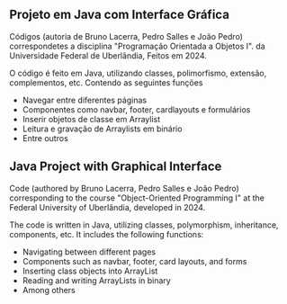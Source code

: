 ## Projeto em Java com Interface Gráfica

<p>Códigos (autoria de Bruno Lacerra, Pedro Salles e João Pedro) correspondetes a disciplina "Programação Orientada a Objetos I".
 da Universidade Federal de Uberlândia, Feitos em 2024.</p>

<p>O código é feito em Java, utilizando classes, polimorfismo, extensão, complementos, etc. Contendo as seguintes funções</p>
<ul>
    <li>Navegar entre diferentes páginas</li>
    <li>Componentes como navbar, footer, cardlayouts e formulários</li>
    <li>Inserir objetos de classe em Arraylist</li>
    <li>Leitura e gravação de Arraylists em binário</li>
    <li>Entre outros</li>
</ul>

## Java Project with Graphical Interface
<p>Code (authored by Bruno Lacerra, Pedro Salles e João Pedro) corresponding to the course "Object-Oriented Programming I" at the Federal University of Uberlândia, developed in 2024.</p>

<p>The code is written in Java, utilizing classes, polymorphism, inheritance, components, etc. It includes the following functions:</p> 
<ul> 
    <li>Navigating between different pages</li> 
    <li>Components such as navbar, footer, card layouts, and forms</li> 
    <li>Inserting class objects into ArrayList</li> 
    <li>Reading and writing ArrayLists in binary</li> 
    <li>Among others</li> 
</ul>
